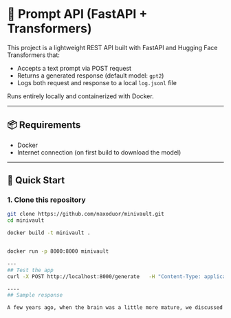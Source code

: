 # 🧠 Prompt API (FastAPI + Transformers)

This project is a lightweight REST API built with FastAPI and Hugging Face Transformers that:

- Accepts a text prompt via POST request
- Returns a generated response (default model: `gpt2`)
- Logs both request and response to a local `log.jsonl` file

Runs entirely locally and containerized with Docker.

---

## 📦 Requirements

- Docker
- Internet connection (on first build to download the model)

---

## 🚀 Quick Start

### 1. Clone this repository

```bash
git clone https://github.com/naxoduor/minivault.git
cd minivault

docker build -t minivault .


docker run -p 8000:8000 minivault

---
## Test the app
curl -X POST http://localhost:8000/generate   -H "Content-Type: application/json"   -d '{"prompt": "What is AI"}'

----
## Sample response

A few years ago, when the brain was a little more mature, we discussed the concept of AI, the concept of a \"real world.\" Now, the brain has come a long way and we have all the information we need to build a fully functional, self-driving car.\n\nWhat is the future of the brain?\n\nThe future is the future of technology. The future is not just about AI. It is also about how the brains work, how they work, and how they're connected to the rest of the brain. If the brain works, the brain will work. If the brain doesn't work, the brain will work.\n\nIs there a market for AI?\n\nYes, there is. The market for AI is a very complicated one. It's a lot of work, a lot of work. But there are some companies that are making great ideas for AI, and they're doing it well.\n\nWhat is your vision for AI?\n\nIf you have the money to pay for AI, that's what you're going to do.\n\nWhat is the future of technology?\n\nI don't have a strong vision, but I think we're going to find a way to make technology a"}
